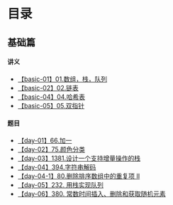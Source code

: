 <!--
 * @Author: your name
 * @Date: 2020-06-03 22:16:05
 * @LastEditTime: 2020-06-06 20:56:22
 * @LastEditors: Please set LastEditors
 * @Description: In User Settings Edit
 * @FilePath: \91days-algorithm\Readme.md
--> 
  
# 目录

## 基础篇

#### 讲义

* [【basic-01】01.数组，栈，队列](https://github.com/leetcode-pp/91alg-1/blob/master/basic-01.md)
* [【basic-02】02.链表](https://github.com/leetcode-pp/91alg-1/blob/master/basic-02.md)
* [【basic-04】04.哈希表](https://github.com/leetcode-pp/91alg-1/blob/master/basic-04.md)
* [【basic-05】05.双指针](https://lucifer.ren/blog/2020/05/26/91algo-basic-05.two-pointer/)

#### 题目

* [【day-01】66.加一](./day1.md)
* [【day-02】75.颜色分类](./day2.md)
* [【day-03】1381.设计一个支持增量操作的栈](./day3.md)
* [【day-04】394.字符串解码](./day4.md)
* [【day-04-1】80.删除排序数组中的重复项 II](./day4-1.md)
* [【day-05】232. 用栈实现队列](./day5.md)
* [【day-06】380. 常数时间插入、删除和获取随机元素](./day6.md)
